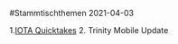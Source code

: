 #Stammtischthemen 2021-04-03

1.[IOTA Quicktakes](https://www.youtube.com/watch?v=V6lmHMz_cnU)
2. Trinity Mobile Update
